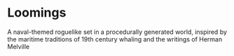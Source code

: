 # Loomings
A naval-themed roguelike set in a procedurally generated world, inspired by the maritime traditions of 19th century whaling and the writings of Herman Melville
